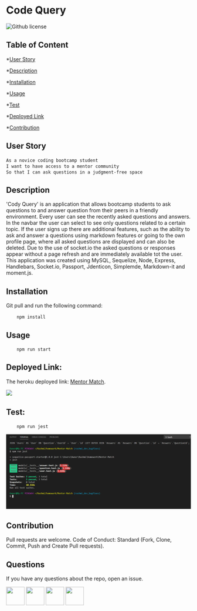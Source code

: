 # Code Query

![Github license](https://img.shields.io/badge/License-MIT-yellow.svg)

## Table of Content

*[User Story](#Userstory)

*[Description](#Description)

*[Installation](#Installation)

*[Usage](#Usage)

*[Test](#Test)

*[Deployed Link](#Deployed)

*[Contribution](#Contribution)

## User Story

```
As a novice coding bootcamp student
I want to have access to a mentor community
So that I can ask questions in a judgment-free space
```

## Description

'Cody Query' is an application that allows bootcamp students to ask questions to and answer question from their peers in a friendly environment. Every user can see the recently asked questions and answers. In the navbar the user can select to see only questions related to a certain topic. If the user signs up there are additional features, such as the ability to ask and answer a questions using markdown features or going to the own profile page, where all asked questions are displayed and can also be deleted. Due to the use of socket.io the asked questions or responses appear without a page refresh and are immediately available tot the user. 
This application was created using MySQL, Sequelize, Node, Express, Handlebars, Socket.io, Passport, Jdenticon, Simplemde, Markdown-it and moment.js.

## Installation

Git pull and run the following command:

```
    npm install
``` 

## Usage

```
    npm run start
```

## Deployed Link:

The heroku deployed link: <a href="https://code--query.herokuapp.com/">Mentor Match</a>.

![](/public/assets/images/CQ.gif)

## Test:

```
    npm run jest
```
![Screenshot](/public/assets/images/testScreen.png "test-screen")

## Contribution

Pull requests are welcome. Code of Conduct: Standard (Fork, Clone, Commit, Push and Create Pull requests).

## Questions

If you have any questions about the repo, open an issue.

<img src="https://avatars0.githubusercontent.com/u/56233744?v=4" width ="50px" height="50px">  <img src="https://avatars0.githubusercontent.com/u/28842469?v=4" width ="50px" height="50px">  <img src="https://avatars0.githubusercontent.com/u/58493428?v=4" width ="50px" height="50px">  <img src="https://avatars3.githubusercontent.com/u/38509741?v=4" width ="50px" height="50px">







